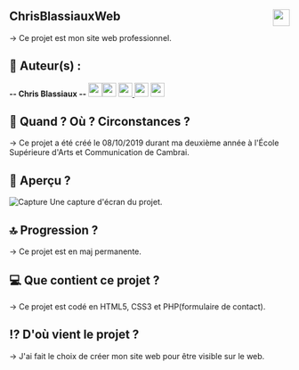 ## ChrisBlassiauxWeb <img src="https://raw.githubusercontent.com/matiassingers/awesome-readme/master/icon.png" width="30px" style="float: right">


→ Ce projet est mon site web professionnel.

## 👤  Auteur(s) : 

**-- Chris Blassiaux --** 
[<img src="http://pngimg.com/uploads/github/github_PNG40.png" width="25" >](https://github.com/ChrisBlassiaux )[<img src="https://user-images.githubusercontent.com/59894954/79057092-9281bc00-7c5d-11ea-9392-783b52f9dae4.png" width="25" >](https://chrisb.fr/)  [<img src="https://www.crossfitchelles.com/wp-content/uploads/2019/03/linkedin-icon-logo-png-transparent.png" width="25" >  ](https://www.linkedin.com/in/christopher-blassiaux-802891198/)  [<img src="https://upload.wikimedia.org/wikipedia/commons/4/45/New_Logo_Gmail.svg" width="25" >](chrisblassiaux@gmail.com)   [<img src="https://www.toomed.com/blog/wp-content/uploads/2018/09/new-instagram-logo-png-transparent.png" width="25" > ](https://www.instagram.com/chris.blassiaux/) 

## :calendar:  Quand ? Où ? Circonstances ?

→ Ce projet a été créé le 08/10/2019 durant ma deuxième année à l'École Supérieure d'Arts et Communication de Cambrai. 

## :eyes:  Aperçu ?
![Capture](https://user-images.githubusercontent.com/59894954/78403439-a9d8fd80-75fc-11ea-8fdd-fd945ddefdc9.PNG)
Une capture d'écran du projet.

## :top:  Progression ?

→ Ce projet est en maj permanente. 

## :computer:  Que contient ce projet ?

→ Ce projet est codé en HTML5, CSS3 et PHP(formulaire de contact).

## :interrobang:  D'où vient le projet ?


→ J'ai fait le choix de créer mon site web pour être visible sur le web.
